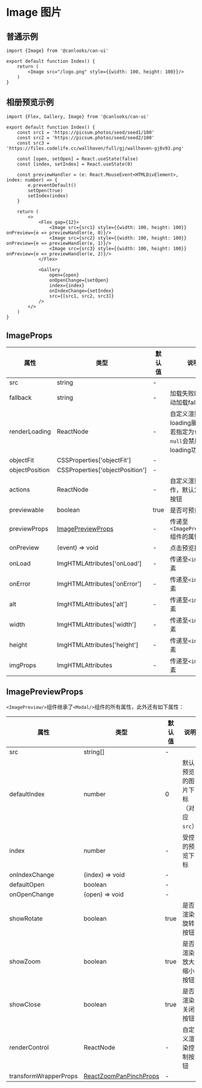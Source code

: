 # Image 图片

## 普通示例

```tsx
import {Image} from '@canlooks/can-ui'

export default function Index() {
    return (
        <Image src="/logo.png" style={{width: 100, height: 100}}/>
    )
}
```

## 相册预览示例

```tsx
import {Flex, Gallery, Image} from '@canlooks/can-ui'

export default function Index() {
    const src1 = 'https://picsum.photos/seed/seed1/100'
    const src2 = 'https://picsum.photos/seed/seed2/100'
    const src3 = 'https://files.codelife.cc/wallhaven/full/gj/wallhaven-gj8v93.png'

    const [open, setOpen] = React.useState(false)
    const [index, setIndex] = React.useState(0)

    const previewHandler = (e: React.MouseEvent<HTMLDivElement>, index: number) => {
        e.preventDefault()
        setOpen(true)
        setIndex(index)
    }

    return (
        <>
            <Flex gap={12}>
                <Image src={src1} style={{width: 100, height: 100}} onPreview={e => previewHandler(e, 0)}/>
                <Image src={src2} style={{width: 100, height: 100}} onPreview={e => previewHandler(e, 1)}/>
                <Image src={src3} style={{width: 100, height: 100}} onPreview={e => previewHandler(e, 2)}/>
            </Flex>

            <Gallery
                open={open}
                onOpenChange={setOpen}
                index={index}
                onIndexChange={setIndex}
                src={[src1, src2, src3]}
            />
        </>
    )
}
```

## ImageProps

| 属性             | 类型                                      | 默认值  | 说明                                             |
|----------------|-----------------------------------------|------|------------------------------------------------|
| src            | string                                  | -    |                                                |
| fallback       | string                                  | -    | 加载失败时会自动加载fallback                             |
| renderLoading  | ReactNode                               | -    | 自定义渲染loading展位符，若指定为`false`或`null`会禁用loading功能 |
| objectFit      | CSSProperties['objectFit']              | -    |                                                |
| objectPosition | CSSProperties['objectPosition']         | -    |                                                |
| actions        | ReactNode                               | -    | 自定义渲染操作，默认为`预览`按钮                              |
| previewable    | boolean                                 | true | 是否可预览                                          |
| previewProps   | [ImagePreviewProps](#ImagePreviewProps) | -    | 传递至`<ImagePreview/>`组件的属性                      |
| onPreview      | (event) => void                         | -    | 点击预览按钮                                         |
| onLoad         | ImgHTMLAttributes['onLoad']             | -    | 传递至`<img/>`元素                                  |
| onError        | ImgHTMLAttributes['onError']            | -    | 传递至`<img/>`元素                                  |
| alt            | ImgHTMLAttributes['alt']                | -    | 传递至`<img/>`元素                                  |
| width          | ImgHTMLAttributes['width']              | -    | 传递至`<img/>`元素                                  |
| height         | ImgHTMLAttributes['height']             | -    | 传递至`<img/>`元素                                  |
| imgProps       | ImgHTMLAttributes                       | -    | 传递至`<img/>`元素                                  |

## ImagePreviewProps

`<ImagePreview/>`组件继承了`<Modal/>`组件的所有属性，此外还有如下属性：

| 属性                    | 类型                                                                                   | 默认值  | 说明                 |
|-----------------------|--------------------------------------------------------------------------------------|------|--------------------|
| src                   | string[]                                                                             | -    |                    |
| defaultIndex          | number                                                                               | 0    | 默认预览的图片下标（对应`src`） |
| index                 | number                                                                               | -    | 受控的预览下标            |
| onIndexChange         | (index) => void                                                                      | -    |                    |
| defaultOpen           | boolean                                                                              | -    |                    |
| onOpenChange          | (open) => void                                                                       | -    |                    |
| showRotate            | boolean                                                                              | true | 是否渲染旋转按钮           |
| showZoom              | boolean                                                                              | true | 是否渲染放大缩小按钮         |
| showClose             | boolean                                                                              | true | 是否渲染关闭按钮           |
| renderControl         | ReactNode                                                                            | -    | 自定义渲染控制按钮          |
| transformWrapperProps | [ReactZoomPanPinchProps](https://github.com/BetterTyped/react-zoom-pan-pinch#readme) | -    |                    |
